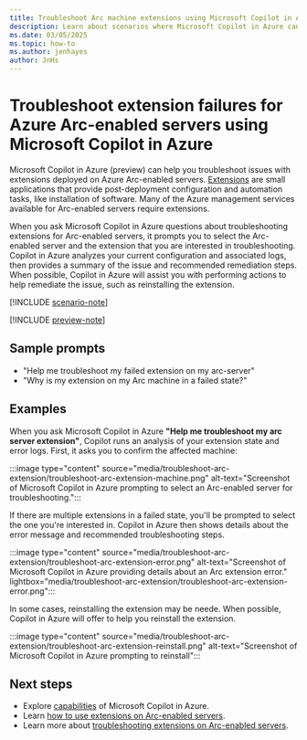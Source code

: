```yaml
---
title: Troubleshoot Arc machine extensions using Microsoft Copilot in Azure (preview)
description: Learn about scenarios where Microsoft Copilot in Azure can help troubleshoot extension issues on Arc machines
ms.date: 03/05/2025
ms.topic: how-to
ms.author: jenhayes
author: JnHs
---
```


# Troubleshoot extension failures for Azure Arc-enabled servers using Microsoft Copilot in Azure

Microsoft Copilot in Azure (preview) can help you troubleshoot issues with extensions deployed on Azure Arc-enabled servers. [Extensions](/azure/azure-arc/servers/manage-vm-extensions) are small applications that provide post-deployment configuration and automation tasks, like installation of software. Many of the Azure management services available for Arc-enabled servers require extensions.

When you ask Microsoft Copilot in Azure questions about troubleshooting extensions for Arc-enabled servers, it prompts you to select the Arc-enabled server and the extension that you are interested in troubleshooting. Copilot in Azure analyzes your current configuration and associated logs, then provides a summary of the issue and recommended remediation steps. When possible, Copilot in Azure will assist you with performing actions to help remediate the issue, such as reinstalling the extension.

[!INCLUDE [scenario-note](includes/scenario-note.md)]

[!INCLUDE [preview-note](includes/preview-note.md)]

## Sample prompts

- "Help me troubleshoot my failed extension on my arc-server"
- "Why is my extension on my Arc machine in a failed state?"

## Examples

When you ask Microsoft Copilot in Azure **"Help me troubleshoot my arc server extension"**, Copilot runs an analysis of your extension state and error logs. First, it asks you to confirm the affected machine:

:::image type="content" source="media/troubleshoot-arc-extension/troubleshoot-arc-extension-machine.png" alt-text="Screenshot of Microsoft Copilot in Azure prompting to select an Arc-enabled server for troubleshooting.":::

If there are multiple extensions in a failed state, you'll be prompted to select the one you're interested in. Copilot in Azure then shows details about the error message and recommended troubleshooting steps.

:::image type="content" source="media/troubleshoot-arc-extension/troubleshoot-arc-extension-error.png" alt-text="Screenshot of Microsoft Copilot in Azure providing details about an Arc extension error." lightbox="media/troubleshoot-arc-extension/troubleshoot-arc-extension-error.png":::

In some cases, reinstalling the extension may be neede. When possible, Copilot in Azure will offer to help you reinstall the extension.

:::image type="content" source="media/troubleshoot-arc-extension/troubleshoot-arc-extension-reinstall.png" alt-text="Screenshot of Microsoft Copilot in Azure prompting to reinstall":::

## Next steps

- Explore [capabilities](capabilities.md) of Microsoft Copilot in Azure.
- Learn [how to use extensions on Arc-enabled servers](/azure/azure-arc/servers/manage-vm-extensions).
- Learn more about [troubleshooting extensions on Arc-enabled servers](/azure/azure-arc/servers/troubleshoot-vm-extensions).
